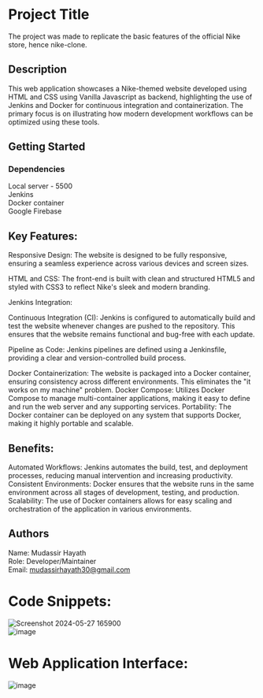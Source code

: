 # Project Title

The project was made to replicate the basic features of the official Nike store, hence nike-clone.
## Description

This web application showcases a Nike-themed website developed using HTML and CSS using Vanilla Javascript as backend, highlighting the use of Jenkins and Docker for continuous integration and containerization. The primary focus is on illustrating how modern development workflows can be optimized using these tools.
## Getting Started

### Dependencies

Local server - 5500<br />
Jenkins <br />
Docker container <br />
Google Firebase <br />

## Key Features:
Responsive Design: The website is designed to be fully responsive, ensuring a seamless experience across various devices and screen sizes.

HTML and CSS: The front-end is built with clean and structured HTML5 and styled with CSS3 to reflect Nike's sleek and modern branding.

Jenkins Integration:

Continuous Integration (CI): Jenkins is configured to automatically build and test the website whenever changes are pushed to the repository. This ensures that the website remains functional and bug-free with each update.

Pipeline as Code: Jenkins pipelines are defined using a Jenkinsfile, providing a clear and version-controlled build process.

Docker Containerization: The website is packaged into a Docker container, ensuring consistency across different environments. This eliminates the "it works on my machine" problem.
Docker Compose: Utilizes Docker Compose to manage multi-container applications, making it easy to define and run the web server and any supporting services.
Portability: The Docker container can be deployed on any system that supports Docker, making it highly portable and scalable.

## Benefits:
Automated Workflows: Jenkins automates the build, test, and deployment processes, reducing manual intervention and increasing productivity.
Consistent Environments: Docker ensures that the website runs in the same environment across all stages of development, testing, and production.
Scalability: The use of Docker containers allows for easy scaling and orchestration of the application in various environments.

## Authors
Name: Mudassir Hayath <br />
Role: Developer/Maintainer <br />
Email: mudassirhayath30@gmail.com <br />

# Code Snippets: 
![Screenshot 2024-05-27 165900](https://github.com/muduuuu/Nike---DevOps/assets/108679596/f42391c2-632b-47bb-b69b-a47a50cdf172)
<br />
![image](https://github.com/muduuuu/Nike---DevOps/assets/108679596/336a1b4e-82c7-4221-9edc-7b309a0768ef)

# Web Application Interface:
![image](https://github.com/muduuuu/Nike---DevOps/assets/108679596/9567fee1-cc6b-4351-a4b7-81345f32dd8a)


